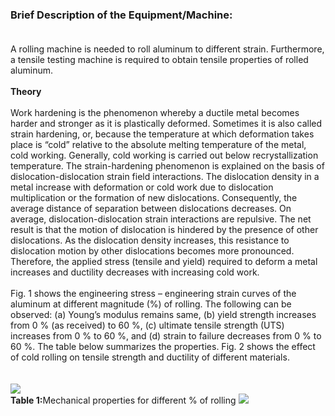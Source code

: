 ### <b>Brief Description of the Equipment/Machine: </b><br><br>
A rolling machine is needed to roll aluminum to different strain. Furthermore, a tensile testing machine is required to obtain tensile properties of rolled aluminum.<br><br>
<b>Theory</b><br><br>
Work hardening is the phenomenon whereby a ductile metal becomes harder and stronger as it is plastically deformed. Sometimes it is also called strain hardening, or, because the temperature at which deformation takes place is “cold” relative to the absolute melting temperature of the metal, cold working. Generally, cold working is carried out below recrystallization temperature. The strain-hardening phenomenon is explained on the basis of dislocation-dislocation strain field interactions. The dislocation density in a metal increase with deformation or cold work due to dislocation multiplication or the formation of new dislocations. Consequently, the average distance of separation between dislocations decreases. On average, dislocation-dislocation strain interactions are repulsive. The net result is that the motion of dislocation is hindered by the presence of other dislocations. As the dislocation density increases, this resistance to dislocation motion by other dislocations becomes more pronounced. Therefore, the applied stress (tensile and yield) required to deform a metal increases and ductility decreases with increasing cold work.<br><br>
Fig. 1 shows the engineering stress – engineering strain curves of the aluminum at different magnitude (%) of rolling. The following can be observed: (a) Young’s modulus remains same, (b) yield strength increases from 0 % (as received) to 60 %, (c) ultimate tensile strength (UTS) increases from 0 % to 60 %, and (d) strain to failure decreases from 0 % to 60 %. The table below summarizes the properties. Fig. 2 shows the effect of cold rolling on tensile strength and ductility of different materials.<br><br><br>
<image src="Image1.png"><br>
<b>Table 1:</b>Mechanical properties for different % of rolling
<image src="image2.png">